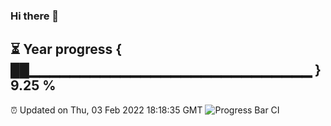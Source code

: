 ### Hi there 👋
⏳ Year progress { ██▁▁▁▁▁▁▁▁▁▁▁▁▁▁▁▁▁▁▁▁▁▁▁▁▁▁▁▁ } 9.25 %
---
⏰ Updated on Thu, 03 Feb 2022 18:18:35 GMT
![Progress Bar CI](https://github.com/liununu/liununu/workflows/Progress%20Bar%20CI/badge.svg)
